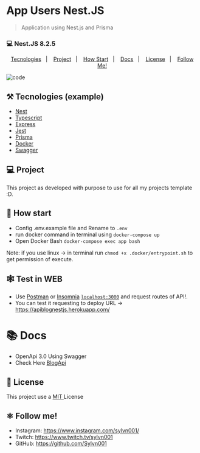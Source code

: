 # App Users Nest.JS

> Application using Nest.js and Prisma

### 💻 Nest.JS 8.2.5

<p align="center">
  <a href="#%EF%B8%8F-tecnologies">Tecnologies</a>&nbsp;&nbsp;&nbsp;|&nbsp;&nbsp;&nbsp;
  <a href="#-project">Project</a>&nbsp;&nbsp;&nbsp;|&nbsp;&nbsp;&nbsp;
  <a href="#-how-Start">How Start</a>&nbsp;&nbsp;&nbsp;|&nbsp;&nbsp;&nbsp;
  <a href="#-Docs">Docs</a>&nbsp;&nbsp;&nbsp;|&nbsp;&nbsp;&nbsp;
  <a href="#-license">License</a>&nbsp;&nbsp;&nbsp;|&nbsp;&nbsp;&nbsp;
  <a href="#atom_symbol-follow-me">Follow Me!</a>
</p>

![code](https://user-images.githubusercontent.com/50564121/165831405-d4044a48-d94e-4408-9d05-11d80c584fa2.png)

## ⚒️ Tecnologies (example)

- [Nest](https://docs.nestjs.com/)
- [Typescript](https://www.typescriptlang.org/)
- [Express](https://expressjs.com/pt-br/)
- [Jest](https://jestjs.io/)
- [Prisma](https://www.prisma.io/)
- [Docker](https://www.docker.com/get-started/)
- [Swagger](https://swagger.io/)

## 💻 Project

This project as developed with purpose to use for all my projects template :D.

## 🚀 How start

- Config .env.example file and Rename to `.env`
- run docker command in terminal using `docker-compose up`
- Open Docker Bash `docker-compose exec app bash`

Note: if you use linux -> in terminal run `chmod +x .docker/entrypoint.sh` to get permission of execute.

## 🕸️ Test in WEB

- Use [Postman](https://www.postman.com/) or [Insomnia](https://insomnia.rest/download) [`localhost:3000`](http://localhost:3000) and request routes of API!.
- You can test it requesting to deploy URL -> https://apiblognestjs.herokuapp.com/ 

# 📚 Docs

- OpenApi 3.0 Using Swagger
- Check Here [BlogApi](https://apiblognestjs.herokuapp.com/api)

## 📝 License

This project use a <a href="./LLICENSE"> MIT </a> License

## :atom_symbol: Follow me!

- Instagram: https://www.instagram.com/sylvn001/
- Twitch: https://www.twitch.tv/sylvn001
- GitHub: https://github.com/Sylvn001
